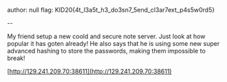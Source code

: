 author: null
flag: KID20{4t_l3a5t_h3_do3sn7_5end_cl3ar7ext_p4s5w0rd5}

--

My friend setup a new coold and secure note server. Just look at how popular it has goten already!
He also says that he is using some new super advanced hashing to store the passwords, making them impossible to break!

[http://129.241.209.70:38611](http://129.241.209.70:38611)
